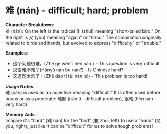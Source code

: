 # **难 (nán) - difficult; hard; problem**

**Character Breakdown**:  
难 (nán): On the left is the radical 隹 (zhuī) meaning "short-tailed bird." On the right is 又 (yòu) meaning "again" or "hand." The combination originally related to birds and hands, but evolved to express "difficulty" or "trouble."

**Examples**:  
- 这个问题很难。(Zhè ge wèntí hěn nán.) - This question is very difficult.  
- 汉语难不难？(Hànyǔ nán bù nán?) - Is Chinese hard?  
- 这道题太难了！(Zhè dào tí tài nán le!) - This problem is too hard!

**Usage Notes**:  
难 (nán) is used as an adjective meaning "difficult." It is often used before nouns or as a predicate: 难题 (nán tí - difficult problem), 很难 (hěn nán - very hard).

**Memory Aids**:  
Imagine it's "hard" (难 nán) for the "bird" (隹 zhuī, left) to use a "hand" (又 yòu, right), just like it can be "difficult" for us to solve tough problems!
